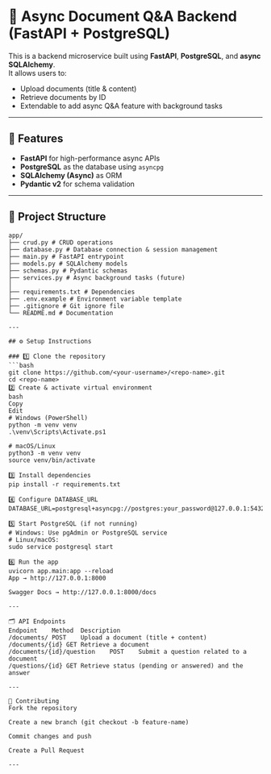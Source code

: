 # 📄 Async Document Q&A Backend (FastAPI + PostgreSQL)

This is a backend microservice built using **FastAPI**, **PostgreSQL**, and **async SQLAlchemy**.  
It allows users to:
- Upload documents (title & content)
- Retrieve documents by ID
- Extendable to add async Q&A feature with background tasks

---

## 🚀 Features
- **FastAPI** for high-performance async APIs
- **PostgreSQL** as the database using `asyncpg`
- **SQLAlchemy (Async)** as ORM
- **Pydantic v2** for schema validation

---

## 📂 Project Structure
```
app/
├── crud.py # CRUD operations
├── database.py # Database connection & session management
├── main.py # FastAPI entrypoint
├── models.py # SQLAlchemy models
├── schemas.py # Pydantic schemas
├── services.py # Async background tasks (future)
│
├── requirements.txt # Dependencies
├── .env.example # Environment variable template
├── .gitignore # Git ignore file
└── README.md # Documentation

---

## ⚙️ Setup Instructions

### 1️⃣ Clone the repository
```bash
git clone https://github.com/<your-username>/<repo-name>.git
cd <repo-name>
2️⃣ Create & activate virtual environment
bash
Copy
Edit
# Windows (PowerShell)
python -m venv venv
.\venv\Scripts\Activate.ps1

# macOS/Linux
python3 -m venv venv
source venv/bin/activate

3️⃣ Install dependencies
pip install -r requirements.txt

4️⃣ Configure DATABASE_URL
DATABASE_URL=postgresql+asyncpg://postgres:your_password@127.0.0.1:5432/docqa

5️⃣ Start PostgreSQL (if not running)
# Windows: Use pgAdmin or PostgreSQL service
# Linux/macOS:
sudo service postgresql start

6️⃣ Run the app
uvicorn app.main:app --reload
App → http://127.0.0.1:8000

Swagger Docs → http://127.0.0.1:8000/docs

---

🗂️ API Endpoints
Endpoint	Method	Description
/documents/	POST	Upload a document (title + content)
/documents/{id}	GET	Retrieve a document
/documents/{id}/question	POST	Submit a question related to a document
/questions/{id}	GET	Retrieve status (pending or answered) and the answer

---

🤝 Contributing
Fork the repository

Create a new branch (git checkout -b feature-name)

Commit changes and push

Create a Pull Request

---
